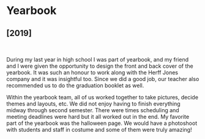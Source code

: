 # Yearbook 
<h2>[2019]</h2>

<br/>
<p>
During my last year in high school I was part of yearbook, and my friend and I were given the opportunity to design the front and back cover of the yearbook. It was such an honour to work along with the Herff Jones company and it was insightful too. Since we did a good job, our teacher also recommended us to do the graduation booklet as well. 

Within the yearbook team, all of us worked together  to take pictures, decide themes and layouts, etc. We did not enjoy having to finish everything midway through second semester. There were times scheduling and meeting deadlines were hard but it all worked out in the end. My favorite part of the yearbook was the halloween page. We would have a photoshoot with students and staff in costume and some of them were truly amazing!
</p>
<br/>
